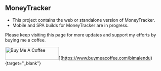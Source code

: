 ## MoneyTracker

- This project contains the web or standalone version of MoneyTracker. 
- Mobile and SPA builds for MoneyTracker are in progress. 

Please keep visiting this page for more updates and support my efforts by buying me a coffee. 

<img src="https://cdn.buymeacoffee.com/buttons/default-orange.png" alt="Buy Me A Coffee" height="41" width="174">](https://www.buymeacoffee.com/bimalendu){target="_blank"}